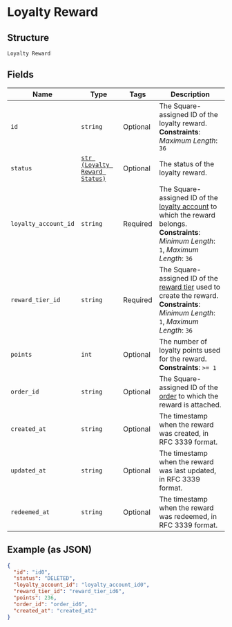 
# Loyalty Reward

## Structure

`Loyalty Reward`

## Fields

| Name | Type | Tags | Description |
|  --- | --- | --- | --- |
| `id` | `string` | Optional | The Square-assigned ID of the loyalty reward.<br>**Constraints**: *Maximum Length*: `36` |
| `status` | [`str (Loyalty Reward Status)`](/doc/models/loyalty-reward-status.md) | Optional | The status of the loyalty reward. |
| `loyalty_account_id` | `string` | Required | The Square-assigned ID of the [loyalty account](#type-LoyaltyAccount) to which the reward belongs.<br>**Constraints**: *Minimum Length*: `1`, *Maximum Length*: `36` |
| `reward_tier_id` | `string` | Required | The Square-assigned ID of the [reward tier](#type-LoyaltyProgramRewardTier) used to create the reward.<br>**Constraints**: *Minimum Length*: `1`, *Maximum Length*: `36` |
| `points` | `int` | Optional | The number of loyalty points used for the reward.<br>**Constraints**: `>= 1` |
| `order_id` | `string` | Optional | The Square-assigned ID of the [order](#type-Order) to which the reward is attached. |
| `created_at` | `string` | Optional | The timestamp when the reward was created, in RFC 3339 format. |
| `updated_at` | `string` | Optional | The timestamp when the reward was last updated, in RFC 3339 format. |
| `redeemed_at` | `string` | Optional | The timestamp when the reward was redeemed, in RFC 3339 format. |

## Example (as JSON)

```json
{
  "id": "id0",
  "status": "DELETED",
  "loyalty_account_id": "loyalty_account_id0",
  "reward_tier_id": "reward_tier_id6",
  "points": 236,
  "order_id": "order_id6",
  "created_at": "created_at2"
}
```

